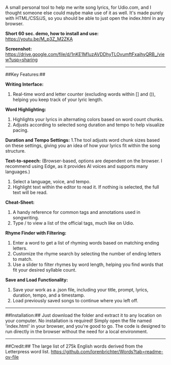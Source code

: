 A small personal tool to help me write song lyrics, for Udio.com, and I thought someone else could maybe make use of it as well.
It's made purely with HTML/CSS/JS, so you should be able to just open the index.html in any browser.

**Short 60 sec. demo, how to install and use:**
https://youtu.be/M_p3Z_M2ZKA

**Screenshot:**
https://drive.google.com/file/d/1nKE1M1uzAVDDhyTLOvumftFxaihyQRB_/view?usp=sharing

----------

##Key Features:##

**Writing Interface:**
1. Real-time word and letter counter (excluding words within [] and ()), helping you keep track of your lyric length.

**Word Highlighting:**
1. Highlights your lyrics in alternating colors based on word count chunks.
2. Adjusts according to selected song duration and tempo to help visualize pacing.

**Duration and Tempo Settings:**
1.The tool adjusts word chunk sizes based on these settings, giving you an idea of how your lyrics fit within the song structure.

**Text-to-speech:**
(Browser-based, options are dependent on the browser. I recommend using Edge, as it provides AI voices and supports many languages.)
1. Select a language, voice, and tempo.
2. Highlight text within the editor to read it. If nothing is selected, the full text will be read.

**Cheat-Sheet:**
1. A handy reference for common tags and annotations used in songwriting.
2. Type / to view a list of the official tags, much like on Udio.

**Rhyme Finder with Filtering:**
1. Enter a word to get a list of rhyming words based on matching ending letters.
2. Customize the rhyme search by selecting the number of ending letters to match.
3. Use a slider to filter rhymes by word length, helping you find words that fit your desired syllable count.

**Save and Load Functionality:**
1. Save your work as a .json file, including your title, prompt, lyrics, duration, tempo, and a timestamp.
2. Load previously saved songs to continue where you left off.

----------

##Installation:##
Just download the folder and extract it to any location on your computer. No installation is required! Simply open the file named 'index.html' in your browser, and you're good to go. 
The code is designed to run directly in the browser without the need for a local environment.

----------

##Credit:##
The large list of 275k English words derived from the Letterpress word list.
https://github.com/lorenbrichter/Words?tab=readme-ov-file

